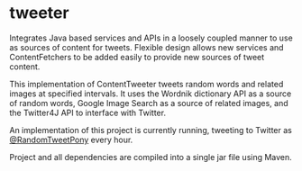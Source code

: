 # tweeter
Integrates Java based services and APIs in a loosely coupled manner to use as sources of content for tweets. Flexible design allows new services and ContentFetchers to be added easily to provide new sources of tweet content.

This implementation of ContentTweeter tweets random words and related images at specified intervals. It uses the Wordnik 
dictionary API as a source of random words, Google Image Search as a source of related images, and the Twitter4J API
to interface with Twitter.

An implementation of this project is currently running, tweeting to Twitter as <a href="https://twitter.com/RandomTweetPony" target="_BLANK">@RandomTweetPony</a> every hour.

Project and all dependencies are compiled into a single jar file using Maven.
